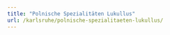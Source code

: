 ```yaml
---
title: "Polnische Spezialitäten Lukullus"
url: /karlsruhe/polnische-spezialitaeten-lukullus/
---
```

